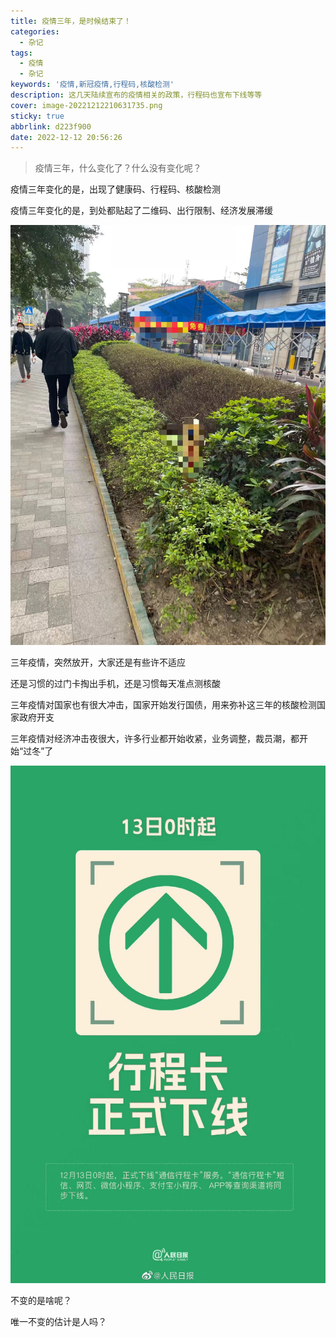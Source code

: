 ```yaml
---
title: 疫情三年，是时候结束了！
categories:
  - 杂记
tags:
  - 疫情
  - 杂记
keywords: '疫情,新冠疫情,行程码,核酸检测'
description: 这几天陆续宣布的疫情相关的政策，行程码也宣布下线等等
cover: image-20221212210631735.png
sticky: true
abbrlink: d223f900
date: 2022-12-12 20:56:26
---
```


> 疫情三年，什么变化了？什么没有变化呢？

疫情三年变化的是，出现了健康码、行程码、核酸检测

疫情三年变化的是，到处都贴起了二维码、出行限制、经济发展滞缓

![核酸检测点即将拆除](20221212/image-20221212210631735.png)

三年疫情，突然放开，大家还是有些许不适应

还是习惯的过门卡掏出手机，还是习惯每天准点测核酸

三年疫情对国家也有很大冲击，国家开始发行国债，用来弥补这三年的核酸检测国家政府开支

三年疫情对经济冲击夜很大，许多行业都开始收紧，业务调整，裁员潮，都开始“过冬”了

![行程码下线](20221212/image-20221212210553921.png)

不变的是啥呢？

唯一不变的估计是人吗？

